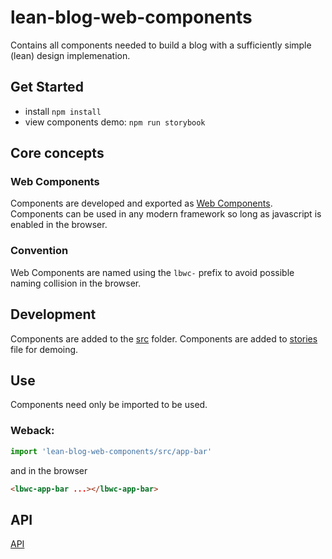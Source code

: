 # lean-blog-web-components

Contains all components needed to build a blog with a sufficiently simple (lean) design implemenation.

## Get Started
- install `npm install`
- view components demo: `npm run storybook`

## Core concepts

### Web Components
Components are developed and exported as [Web Components](https://developer.mozilla.org/en-US/docs/Web/Web_Components). Components can be used in any modern framework so long as javascript is enabled in the browser.

### Convention
Web Components are named using the `lbwc-` prefix to avoid possible naming collision in the browser. 

## Development
Components are added to the [src](https://github.com/n1tranquilla/lean-blog-web-components/tree/master/src) folder.
Components are added to [stories](https://github.com/n1tranquilla/lean-blog-web-components/blob/master/stories/index.stories.js) file for demoing.

## Use
Components need only be imported to be used.

### Weback:
```javascript
import 'lean-blog-web-components/src/app-bar'
```
and in the browser
```html
<lbwc-app-bar ...></lbwc-app-bar>
```

## API
[API](https://github.com/n1tranquilla/lean-blog-web-components/blob/master/src/API.md)
